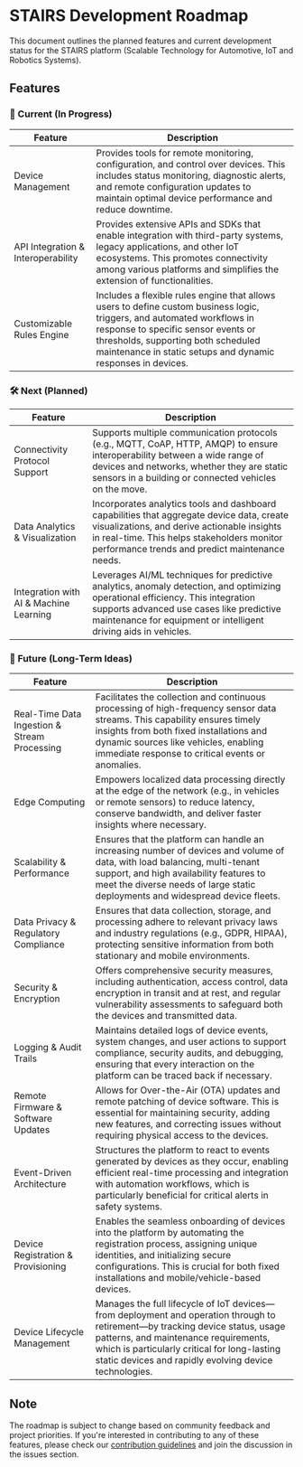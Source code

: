 # STAIRS Development Roadmap

This document outlines the planned features and current development status for the STAIRS platform (Scalable Technology for Automotive, IoT and Robotics Systems).

## Features

### 🚀 Current (In Progress)

| Feature                                      | Description                                                                                                                                                                                                                                                                      |
| -------------------------------------------- | -------------------------------------------------------------------------------------------------------------------------------------------------------------------------------------------------------------------------------------------------------------------------------- |
| Device Management                            | Provides tools for remote monitoring, configuration, and control over devices. This includes status monitoring, diagnostic alerts, and remote configuration updates to maintain optimal device performance and reduce downtime.                                                  |
| API Integration & Interoperability           | Provides extensive APIs and SDKs that enable integration with third-party systems, legacy applications, and other IoT ecosystems. This promotes connectivity among various platforms and simplifies the extension of functionalities.                                            |
| Customizable Rules Engine                    | Includes a flexible rules engine that allows users to define custom business logic, triggers, and automated workflows in response to specific sensor events or thresholds, supporting both scheduled maintenance in static setups and dynamic responses in devices.             |


### 🛠 Next (Planned)

| Feature                                      | Description                                                                                                                                                                                                                                                                      |
| -------------------------------------------- | -------------------------------------------------------------------------------------------------------------------------------------------------------------------------------------------------------------------------------------------------------------------------------- |
| Connectivity Protocol Support                | Supports multiple communication protocols (e.g., MQTT, CoAP, HTTP, AMQP) to ensure interoperability between a wide range of devices and networks, whether they are static sensors in a building or connected vehicles on the move.                                               |
| Data Analytics & Visualization               | Incorporates analytics tools and dashboard capabilities that aggregate device data, create visualizations, and derive actionable insights in real-time. This helps stakeholders monitor performance trends and predict maintenance needs.                                        |
| Integration with AI & Machine Learning       | Leverages AI/ML techniques for predictive analytics, anomaly detection, and optimizing operational efficiency. This integration supports advanced use cases like predictive maintenance for equipment or intelligent driving aids in vehicles.                                   |

###  🌱 Future (Long‑Term Ideas)

| Feature                                      | Description                                                                                                                                                                                                                                                                      |
| -------------------------------------------- | -------------------------------------------------------------------------------------------------------------------------------------------------------------------------------------------------------------------------------------------------------------------------------- |
| Real-Time Data Ingestion & Stream Processing | Facilitates the collection and continuous processing of high-frequency sensor data streams. This capability ensures timely insights from both fixed installations and dynamic sources like vehicles, enabling immediate response to critical events or anomalies.                |
| Edge Computing                               | Empowers localized data processing directly at the edge of the network (e.g., in vehicles or remote sensors) to reduce latency, conserve bandwidth, and deliver faster insights where necessary.                                                                                 |
| Scalability & Performance                    | Ensures that the platform can handle an increasing number of devices and volume of data, with load balancing, multi-tenant support, and high availability features to meet the diverse needs of large static deployments and widespread device fleets.                          |
| Data Privacy & Regulatory Compliance         | Ensures that data collection, storage, and processing adhere to relevant privacy laws and industry regulations (e.g., GDPR, HIPAA), protecting sensitive information from both stationary and mobile environments.                                                               |
| Security & Encryption                        | Offers comprehensive security measures, including authentication, access control, data encryption in transit and at rest, and regular vulnerability assessments to safeguard both the devices and transmitted data.                                                              |
| Logging & Audit Trails                       | Maintains detailed logs of device events, system changes, and user actions to support compliance, security audits, and debugging, ensuring that every interaction on the platform can be traced back if necessary.                                                               |
| Remote Firmware & Software Updates           | Allows for Over-the-Air (OTA) updates and remote patching of device software. This is essential for maintaining security, adding new features, and correcting issues without requiring physical access to the devices.                                                           |
| Event-Driven Architecture                    | Structures the platform to react to events generated by devices as they occur, enabling efficient real-time processing and integration with automation workflows, which is particularly beneficial for critical alerts in safety systems.                                     |
| Device Registration & Provisioning           | Enables the seamless onboarding of devices into the platform by automating the registration process, assigning unique identities, and initializing secure configurations. This is crucial for both fixed installations and mobile/vehicle-based devices.                         |
| Device Lifecycle Management                  | Manages the full lifecycle of IoT devices—from deployment and operation through to retirement—by tracking device status, usage patterns, and maintenance requirements, which is particularly critical for long-lasting static devices and rapidly evolving device technologies. |

## Note

The roadmap is subject to change based on community feedback and project priorities. If you're interested in contributing to any of these features, please check our [contribution guidelines](../CONTRIBUTING.md) and join the discussion in the issues section.
